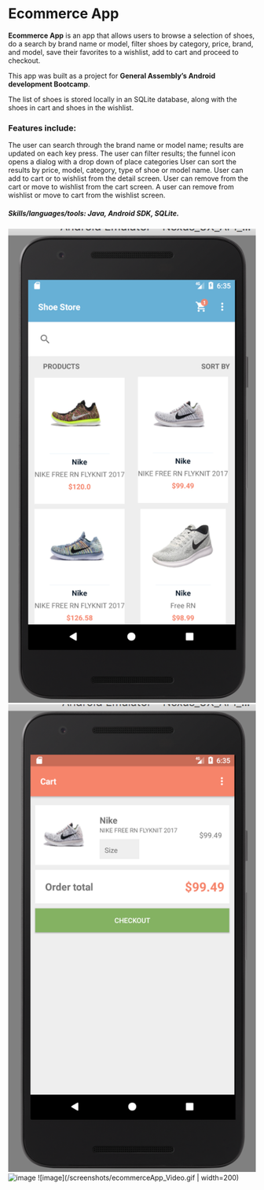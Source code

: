 # Ecommerce App

**Ecommerce App** is an app that allows users to browse a selection of shoes, do a search by brand name or model, filter shoes by category, price, brand, and model, save their favorites to a wishlist, add to cart and proceed to checkout.

This app was built as a project for **General Assembly’s Android development Bootcamp**.

The list of shoes is stored locally in an SQLite database, along with the shoes in cart and shoes in the wishlist.

### Features include:

The user can search through the brand name or model name; results are updated on each key press.
The user can filter results; the funnel icon opens a dialog with a drop down of place categories User can sort the results by price, model, category, type of shoe or model name.
User can add to cart or to wishlist from the detail screen.
User can remove from the cart or move to wishlist from the cart screen. A user can remove from wishlist or move to cart from the wishlist screen.

##### Skills/languages/tools: Java, Android SDK, SQLite.

![image](/screenshots/ecommerceApp-1.png)
![image](/screenshots/ecommerceApp-2.png)
![image](/screenshots/ecommerceApp-3.png)
![image](/screenshots/ecommerceApp_Video.gif | width=200)
